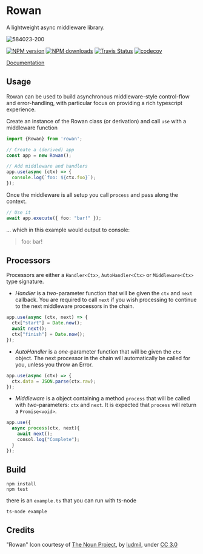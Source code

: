 # Rowan

A lightweight async middleware library.  

![584023-200](https://cloud.githubusercontent.com/assets/3584509/21929203/1ffa1db6-d987-11e6-8e07-77a6131097af.png)

[![NPM version][npm-image]][npm-url]
[![NPM downloads][npm-downloads]][npm-url]
[![Travis Status][travis-image]][travis-url]
[![codecov](https://codecov.io/gh/MeirionHughes/rowan/branch/master/graph/badge.svg)](https://codecov.io/gh/MeirionHughes/rowan)

[Documentation](https://github.com/MeirionHughes/rowan/wiki)

## Usage

Rowan can be used to build asynchronous middleware-style control-flow and error-handling, with particular focus on providing a rich typescript experience. 

Create an instance of the Rowan class (or derivation) and call `use` with a middleware function

```ts
import {Rowan} from 'rowan';

// Create a (derived) app
const app = new Rowan();

// Add middleware and handlers
app.use(async (ctx) => {
  console.log(`foo: ${ctx.foo}`);
});

```

Once the middleware is all setup you call `process` and pass along the context. 


```ts
// Use it 
await app.execute({ foo: "bar!" });
```

... which in this example would output to console: 

>foo: bar!

## Processors
Processors are either a `Handler<Ctx>`,  `AutoHandler<Ctx>` or `Middleware<Ctx>` type signature. 

* *Handler* is a *two*-parameter function that will be given the  `ctx` and `next` callback. You are required to call `next` if you wish processing to continue to the next middleware processors in the chain. 

```ts
app.use(async (ctx, next) => {
  ctx["start"] = Date.now();
  await next();
  ctx["finish"] = Date.now();
});
```


* *AutoHandler* is a *one*-parameter function that will be given the `ctx` object. The next processor in the chain will automatically be called for you, unless you throw an Error. 

```ts
app.use(async (ctx) => {
  ctx.data = JSON.parse(ctx.raw);
});
```

* *Middleware* is a object containing a method `process` that will be called with *two*-parameters:  `ctx` and `next`. It is expected that `process` will return a `Promise<void>`. 

```ts
app.use({
  async process(ctx, next){
    await next();
    consol.log("Complete");
  }
});
```

## Build

```
npm install
npm test
```

there is an `example.ts` that you can run with ts-node

```
ts-node example
```

## Credits
"Rowan" Icon courtesy of [The Noun Project](https://thenounproject.com/), by [ludmil](https://thenounproject.com/Maludk), under [CC 3.0](http://creativecommons.org/licenses/by/3.0/us/)

[npm-url]: https://npmjs.org/package/rowan
[npm-image]: https://img.shields.io/npm/v/rowan.svg
[npm-downloads]: https://img.shields.io/npm/dm/rowan.svg
[travis-url]: https://travis-ci.org/MeirionHughes/rowan
[travis-image]: https://img.shields.io/travis/MeirionHughes/rowan/master.svg